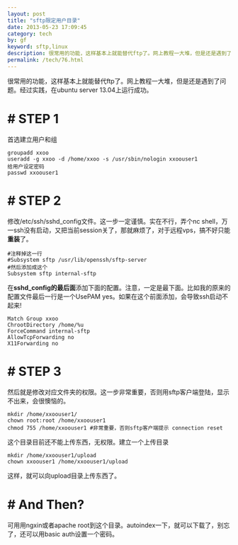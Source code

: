 ```yaml
---
layout: post
title: "sftp限定用户目录"
date: 2013-05-23 17:09:45
category: tech
by: gf
keyword: sftp,linux
description: 很常用的功能，这样基本上就能替代ftp了。网上教程一大堆，但是还是遇到了问题。经过实践，在ubuntuserver13.04上运行成功。STEP1首选建立用户和组groupaddxxoouseradd-gxx
permalink: /tech/76.html
---
```

很常用的功能，这样基本上就能替代ftp了。网上教程一大堆，但是还是遇到了问题。经过实践，在ubuntu server 13.04上运行成功。

#  # STEP 1 ##

首选建立用户和组

    groupadd xxoo
    useradd -g xxoo -d /home/xxoo -s /usr/sbin/nologin xxoouser1
    给用户设定密码
    passwd xxoouser1

#  # STEP 2 ##

修改/etc/ssh/sshd\_config文件。这一步一定谨慎。实在不行，弄个nc shell，万一ssh没有启动，又把当前session关了，那就麻烦了，对于远程vps，搞不好只能**重装**了。

    #注释掉这一行
    #Subsystem sftp /usr/lib/openssh/sftp-server
    #然后添加成这个
    Subsystem sftp internal-sftp

在**sshd\_config的最后面**添加下面的配置。注意，一定是最下面。比如我的原来的配置文件最后一行是一个UsePAM yes。如果在这个前面添加，会导致ssh启动不起来!

    Match Group xxoo
    ChrootDirectory /home/%u
    ForceCommand internal-sftp
    AllowTcpForwarding no
    X11Forwarding no

#  # STEP 3 ##

然后就是修改对应文件夹的权限。这一步非常重要，否则用sftp客户端登陆，显示不出来，会很懊恼的。

    mkdir /home/xxoouser1/
    chown root:root /home/xxoouser1
    chmod 755 /home/xxoouser1 #非常重要，否则sftp客户端提示 connection reset

这个目录目前还不能上传东西，无权限。建立一个上传目录

    mkdir /home/xxoouser1/upload
    chown xxoouser1 /home/xxoouser1/upload

这样，就可以向upload目录上传东西了。

#  # And Then? ##

可用用ngxin或者apache root到这个目录。autoindex一下，就可以下载了，别忘了，还可以用basic auth设置一个密码。
